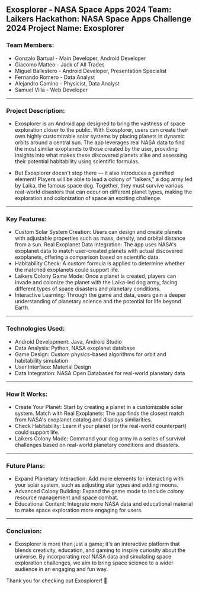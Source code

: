 Exosplorer - NASA Space Apps 2024
Team: Laikers
Hackathon: NASA Space Apps Challenge 2024
Project Name: Exosplorer
---
### Team Members:
* Gonzalo Bartual - Main Developer, Android Developer
* Giacomo Matteo - Jack of All Trades
* Miguel Ballestero - Android Developer, Presentation Specialist
* Fernando Romero - Data Analyst
* Alejandro Camino - Physicist, Data Analyst
* Samuel Villa - Web Developer
---
### Project Description:
* Exosplorer is an Android app designed to bring the vastness of space exploration closer to the public. With Exosplorer, users can create their own highly customizable solar systems by placing planets in dynamic orbits around a central sun. The app leverages real NASA data to find the most similar exoplanets to those created by the user, providing insights into what makes these discovered planets alike and assessing their potential habitability using scientific formulas.

* But Exosplorer doesn't stop there — it also introduces a gamified element! Players will be able to lead a colony of "laikers," a dog army led by Laika, the famous space dog. Together, they must survive various real-world disasters that can occur on different planet types, making the exploration and colonization of space an exciting challenge.
---
### Key Features:
* Custom Solar System Creation: Users can design and create planets with adjustable properties such as mass, density, and orbital distance from a sun.
Real Exoplanet Data Integration: The app uses NASA's exoplanet data to match user-created planets with actual discovered exoplanets, offering a comparison based on scientific data.
* Habitability Check: A custom formula is applied to determine whether the matched exoplanets could support life.
* Laikers Colony Game Mode: Once a planet is created, players can invade and colonize the planet with the Laika-led dog army, facing different types of space disasters and planetary conditions.
* Interactive Learning: Through the game and data, users gain a deeper understanding of planetary science and the potential for life beyond Earth.
---
### Technologies Used:
* Android Development: Java, Android Studio
* Data Analysis: Python, NASA exoplanet database
* Game Design: Custom physics-based algorithms for orbit and habitability simulation
* User Interface: Material Design
* Data Integration: NASA Open Databases for real-world planetary data
---
### How It Works:
* Create Your Planet: Start by creating a planet in a customizable solar system.
Match with Real Exoplanets: The app finds the closest match from NASA's exoplanet catalog and displays similarities.
* Check Habitability: Learn if your planet (or the real-world counterpart) could support life.
* Laikers Colony Mode: Command your dog army in a series of survival challenges based on real-world planetary conditions and disasters.
---
### Future Plans:
* Expand Planetary Interaction: Add more elements for interacting with your solar system, such as adjusting star types and adding moons.
* Advanced Colony Building: Expand the game mode to include colony resource management and space combat.
* Educational Content: Integrate more NASA data and educational material to make space exploration more engaging for users.
***
### Conclusion:
* Exosplorer is more than just a game; it's an interactive platform that blends creativity, education, and gaming to inspire curiosity about the universe. By incorporating real NASA data and simulating space exploration challenges, we aim to bring space science to a wider audience in an engaging and fun way.




  
Thank you for checking out Exosplorer! 🌌
